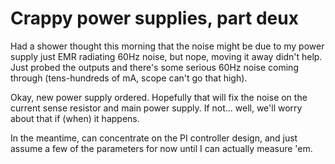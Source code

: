 # Crappy power supplies, part deux

Had a shower thought this morning that the noise might be due to my power supply just EMR radiating 60Hz
noise, but nope, moving it away didn't help. Just probed the outputs and there's some serious 60Hz
noise coming through (tens-hundreds of mA, scope can't go that high).

Okay, new power supply ordered. Hopefully that will fix the noise on the current sense resistor and
main power supply. If not... well, we'll worry about that if (when) it happens.

In the meantime, can concentrate on the PI controller design, and just assume a few of the
parameters for now until I can actually measure 'em.
